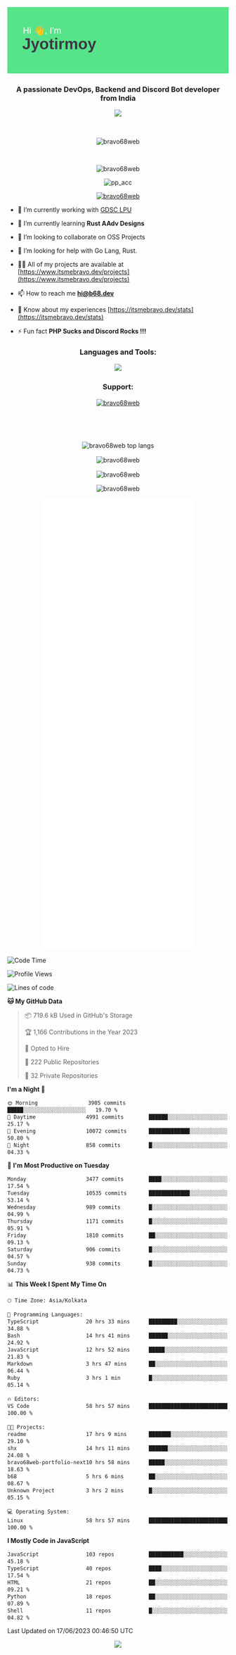 <p align="center"><img src="header.png"></p>
<h3 align="center">A passionate DevOps, Backend and Discord Bot developer from India</h3>

<p align="center"><a href="https://discord.com/users/457039372009865226"><img src="https://lanyard-profile-readme.vercel.app/api/457039372009865226"></a></p>
                           
<br>
<p align="center"> <img src="https://komarev.com/ghpvc/?username=bravo68web&label=Profile%20views&color=0e75b6&style=flat" alt="bravo68web" /> </p>
<br>


<p align="center"><img src="https://github-profile-trophy.vercel.app/?username=bravo68web&theme=discord&column=3&row=2" alt="bravo68web" /> </p>
<p align="center"><img src="https://osu-embed.b68dev.xyz/pp_acc" alt="pp_acc" /> </p>

<p align="center"> <a href="https://twitter.com/bravo68web" target="blank"><img src="https://img.shields.io/twitter/follow/bravo68web?logo=twitter&style=for-the-badge" alt="bravo68web" /></a> </p>

- 🔭 I’m currently working with [GDSC LPU](https://gdsclpu.live/)

- 🌱 I’m currently learning **Rust AAdv Designs**

- 👯 I’m looking to collaborate on OSS Projects

- 🤝 I’m looking for help with Go Lang, Rust.

- 👨‍💻 All of my projects are available at [https://www.itsmebravo.dev/projects](https://www.itsmebravo.dev/projects)

<!-- - 💬 Ask me about **DF Techs** -->

- 📫 How to reach me **hi@b68.dev**

- 📄 Know about my experiences [https://itsmebravo.dev/stats](https://itsmebravo.dev/stats)

- ⚡ Fun fact **PHP Sucks and Discord Rocks !!!**

<h3 align="center">Languages and Tools:</h3>
<p align="center"> 
<img src="https://skillicons.dev/icons?i=aws,bash,c,cs,cpp,cloudflare,css,dart,devto,discord,bots,docker,electron,ember,emotion,express,fastapi,figma,firebase,flask,gcp,git,github,githubactions,go,gitlab,graphql,heroku,html,ai,ipfs,js,jest,linux,md,mastodon,mongodb,neovim,netlify,nextjs,nginx,nodejs,postgres,postman,powershell,py,react,redis,regex,replit,rocket,rust,sqlite,mysql,stackoverflow,styledcomponents,supabase,sentry,solidity,svg,tailwind,tauri,twitter,ts,unity,v,vercel,vim,vite,wasm,webpack,workers&perline=8&theme=dark" />
</p>

<h3 align="center">Support:</h3>
<p align="center"><a href="https://www.buymeacoffee.com/bravo68web"> <img align="center" src="https://cdn.buymeacoffee.com/buttons/v2/default-yellow.png" height="50" width="210" alt="bravo68web" /></a></p><br><br>
<br>

<p align="center"> <img align="center" src="https://github-readme-stats-sync.vercel.app/api/top-langs?username=bravo68web&count_private=true&show_icons=true&theme=radical&border_radius=10&&langs_count=10&layout=compact" alt="bravo68web top langs" /></p>

<p align="center"> <img align="center" src="https://github-readme-stats-sync.vercel.app/api?username=bravo68web&count_private=true&show_icons=true&theme=radical&border_radius=10" alt="bravo68web" /></p>

<p align="center"> <img align="center" src="https://github-readme-streak-stats.herokuapp.com?user=bravo68web&theme=dracula&hide_border=true" alt="bravo68web" /></p>

<p align="center"> <img align="center" src="https://github-readme-stats-sync.vercel.app/api/wakatime?username=bravo68web&count_private=true&show_icons=true&theme=aura_dark&border_radius=10&&langs_count=10&layout=compact&range=last_7_days" alt="bravo68web" /></p>

<p align="center"><img src="https://raw.githubusercontent.com/BRAVO68WEB/BRAVO68WEB/master/github-metrics.svg"></p>

<!--START_SECTION:waka-->
![Code Time](http://img.shields.io/badge/Code%20Time-4%2C909%20hrs%2040%20mins-blue)

![Profile Views](http://img.shields.io/badge/Profile%20Views-17-blue)

![Lines of code](https://img.shields.io/badge/From%20Hello%20World%20I%27ve%20Written-59.0%20million%20lines%20of%20code-blue)

**🐱 My GitHub Data** 

> 📦 719.6 kB Used in GitHub's Storage 
 > 
> 🏆 1,166 Contributions in the Year 2023
 > 
> 💼 Opted to Hire
 > 
> 📜 222 Public Repositories 
 > 
> 🔑 32 Private Repositories 
 > 
**I'm a Night 🦉** 

```text
🌞 Morning                3905 commits        █████░░░░░░░░░░░░░░░░░░░░   19.70 % 
🌆 Daytime                4991 commits        ██████░░░░░░░░░░░░░░░░░░░   25.17 % 
🌃 Evening                10072 commits       █████████████░░░░░░░░░░░░   50.80 % 
🌙 Night                  858 commits         █░░░░░░░░░░░░░░░░░░░░░░░░   04.33 % 
```
📅 **I'm Most Productive on Tuesday** 

```text
Monday                   3477 commits        ████░░░░░░░░░░░░░░░░░░░░░   17.54 % 
Tuesday                  10535 commits       █████████████░░░░░░░░░░░░   53.14 % 
Wednesday                989 commits         █░░░░░░░░░░░░░░░░░░░░░░░░   04.99 % 
Thursday                 1171 commits        █░░░░░░░░░░░░░░░░░░░░░░░░   05.91 % 
Friday                   1810 commits        ██░░░░░░░░░░░░░░░░░░░░░░░   09.13 % 
Saturday                 906 commits         █░░░░░░░░░░░░░░░░░░░░░░░░   04.57 % 
Sunday                   938 commits         █░░░░░░░░░░░░░░░░░░░░░░░░   04.73 % 
```


📊 **This Week I Spent My Time On** 

```text
🕑︎ Time Zone: Asia/Kolkata

💬 Programming Languages: 
TypeScript               20 hrs 33 mins      █████████░░░░░░░░░░░░░░░░   34.88 % 
Bash                     14 hrs 41 mins      ██████░░░░░░░░░░░░░░░░░░░   24.92 % 
JavaScript               12 hrs 52 mins      █████░░░░░░░░░░░░░░░░░░░░   21.83 % 
Markdown                 3 hrs 47 mins       ██░░░░░░░░░░░░░░░░░░░░░░░   06.44 % 
Ruby                     3 hrs 1 min         █░░░░░░░░░░░░░░░░░░░░░░░░   05.14 % 

🔥 Editors: 
VS Code                  58 hrs 57 mins      █████████████████████████   100.00 % 

🐱‍💻 Projects: 
readme                   17 hrs 9 mins       ███████░░░░░░░░░░░░░░░░░░   29.10 % 
shx                      14 hrs 11 mins      ██████░░░░░░░░░░░░░░░░░░░   24.08 % 
bravo68web-portfolio-next10 hrs 58 mins      █████░░░░░░░░░░░░░░░░░░░░   18.63 % 
b68                      5 hrs 6 mins        ██░░░░░░░░░░░░░░░░░░░░░░░   08.67 % 
Unknown Project          3 hrs 2 mins        █░░░░░░░░░░░░░░░░░░░░░░░░   05.15 % 

💻 Operating System: 
Linux                    58 hrs 57 mins      █████████████████████████   100.00 % 
```

**I Mostly Code in JavaScript** 

```text
JavaScript               103 repos           ███████████░░░░░░░░░░░░░░   45.18 % 
TypeScript               40 repos            ████░░░░░░░░░░░░░░░░░░░░░   17.54 % 
HTML                     21 repos            ██░░░░░░░░░░░░░░░░░░░░░░░   09.21 % 
Python                   18 repos            ██░░░░░░░░░░░░░░░░░░░░░░░   07.89 % 
Shell                    11 repos            █░░░░░░░░░░░░░░░░░░░░░░░░   04.82 % 
```




 Last Updated on 17/06/2023 00:46:50 UTC
<!--END_SECTION:waka-->

<p align="center"><img src="https://bravo68web.me/images/header_.png"></p>

